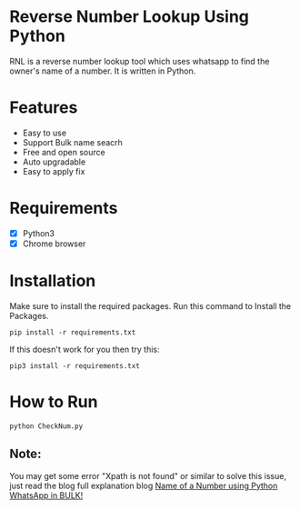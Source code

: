 # Reverse Number Lookup Using Python
RNL is a reverse number lookup tool which uses whatsapp to find the owner's name of a number. It is written in Python.

# Features
- Easy to use
- Support Bulk name seacrh
- Free and open source
- Auto upgradable
- Easy to apply fix


# Requirements
- [x] Python3
- [x] Chrome browser

# Installation
Make sure to install the required packages.
Run this command to Install the Packages.
```
pip install -r requirements.txt
```
If this doesn't work for you then try this:
```
pip3 install -r requirements.txt
```

# How to Run
```
python CheckNum.py
```

## Note:
You may get some error "Xpath is not found" or similar to solve this issue, just read the blog full explanation blog [Name of a Number using Python WhatsApp in BULK!](http://pratikpathak.com/name-of-a-number-using-python "Click here to open in new tab")